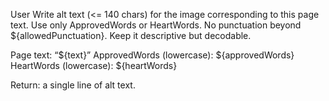 User
Write alt text (<= 140 chars) for the image corresponding to this page text. Use only ApprovedWords or HeartWords. No punctuation beyond ${allowedPunctuation}. Keep it descriptive but decodable.

Page text: “${text}”
ApprovedWords (lowercase): ${approvedWords}
HeartWords (lowercase): ${heartWords}

Return: a single line of alt text.

